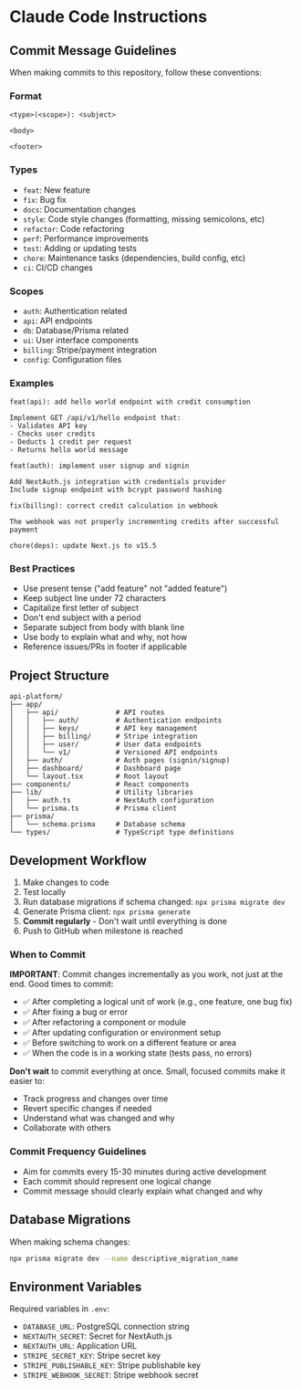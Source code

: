 # Claude Code Instructions

## Commit Message Guidelines

When making commits to this repository, follow these conventions:

### Format
```
<type>(<scope>): <subject>

<body>

<footer>
```

### Types
- `feat`: New feature
- `fix`: Bug fix
- `docs`: Documentation changes
- `style`: Code style changes (formatting, missing semicolons, etc)
- `refactor`: Code refactoring
- `perf`: Performance improvements
- `test`: Adding or updating tests
- `chore`: Maintenance tasks (dependencies, build config, etc)
- `ci`: CI/CD changes

### Scopes
- `auth`: Authentication related
- `api`: API endpoints
- `db`: Database/Prisma related
- `ui`: User interface components
- `billing`: Stripe/payment integration
- `config`: Configuration files

### Examples
```
feat(api): add hello world endpoint with credit consumption

Implement GET /api/v1/hello endpoint that:
- Validates API key
- Checks user credits
- Deducts 1 credit per request
- Returns hello world message

feat(auth): implement user signup and signin

Add NextAuth.js integration with credentials provider
Include signup endpoint with bcrypt password hashing

fix(billing): correct credit calculation in webhook

The webhook was not properly incrementing credits after successful payment

chore(deps): update Next.js to v15.5
```

### Best Practices
- Use present tense ("add feature" not "added feature")
- Keep subject line under 72 characters
- Capitalize first letter of subject
- Don't end subject with a period
- Separate subject from body with blank line
- Use body to explain what and why, not how
- Reference issues/PRs in footer if applicable

## Project Structure

```
api-platform/
├── app/
│   ├── api/              # API routes
│   │   ├── auth/         # Authentication endpoints
│   │   ├── keys/         # API key management
│   │   ├── billing/      # Stripe integration
│   │   ├── user/         # User data endpoints
│   │   └── v1/           # Versioned API endpoints
│   ├── auth/             # Auth pages (signin/signup)
│   ├── dashboard/        # Dashboard page
│   └── layout.tsx        # Root layout
├── components/           # React components
├── lib/                  # Utility libraries
│   ├── auth.ts           # NextAuth configuration
│   └── prisma.ts         # Prisma client
├── prisma/
│   └── schema.prisma     # Database schema
└── types/                # TypeScript type definitions
```

## Development Workflow

1. Make changes to code
2. Test locally
3. Run database migrations if schema changed: `npx prisma migrate dev`
4. Generate Prisma client: `npx prisma generate`
5. **Commit regularly** - Don't wait until everything is done
6. Push to GitHub when milestone is reached

### When to Commit

**IMPORTANT**: Commit changes incrementally as you work, not just at the end. Good times to commit:

- ✅ After completing a logical unit of work (e.g., one feature, one bug fix)
- ✅ After fixing a bug or error
- ✅ After refactoring a component or module
- ✅ After updating configuration or environment setup
- ✅ Before switching to work on a different feature or area
- ✅ When the code is in a working state (tests pass, no errors)

**Don't wait** to commit everything at once. Small, focused commits make it easier to:
- Track progress and changes over time
- Revert specific changes if needed
- Understand what was changed and why
- Collaborate with others

### Commit Frequency Guidelines

- Aim for commits every 15-30 minutes during active development
- Each commit should represent one logical change
- Commit message should clearly explain what changed and why

## Database Migrations

When making schema changes:
```bash
npx prisma migrate dev --name descriptive_migration_name
```

## Environment Variables

Required variables in `.env`:
- `DATABASE_URL`: PostgreSQL connection string
- `NEXTAUTH_SECRET`: Secret for NextAuth.js
- `NEXTAUTH_URL`: Application URL
- `STRIPE_SECRET_KEY`: Stripe secret key
- `STRIPE_PUBLISHABLE_KEY`: Stripe publishable key
- `STRIPE_WEBHOOK_SECRET`: Stripe webhook secret

